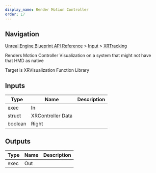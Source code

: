 ```yaml
---
display_name: Render Motion Controller
order: 17
---
```

## Navigation

[Unreal Engine Blueprint API Reference](https://dev.epicgames.com/documentation/en-us/unreal-engine/BlueprintAPI) > [Input](https://dev.epicgames.com/documentation/en-us/unreal-engine/BlueprintAPI/Input) > [XRTracking](https://dev.epicgames.com/documentation/en-us/unreal-engine/BlueprintAPI/Input/XRTracking)

Renders Motion Controller Visualization on a system that might not have that HMD as native

Target is XRVisualization Function Library

## Inputs

| Type | Name | Description |
| --- | --- | --- |
| exec | In |  |
| struct | XRController Data |  |
| boolean | Right |  |

## Outputs

| Type | Name | Description |
| --- | --- | --- |
| exec | Out |  |
